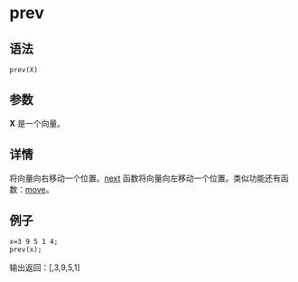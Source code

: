 # prev

## 语法

`prev(X)`

## 参数

**X** 是一个向量。

## 详情

将向量向右移动一个位置。[next](../n/next.html)
函数将向量向左移动一个位置。类似功能还有函数：[move](../m/move.html)。

## 例子

```
x=3 9 5 1 4;
prev(x);
```

输出返回：[,3,9,5,1]

